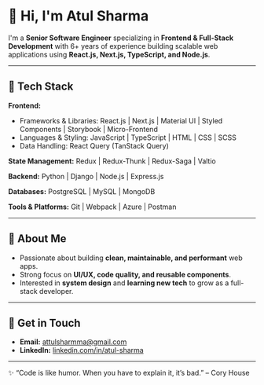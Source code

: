 # 👋 Hi, I'm Atul Sharma

I'm a **Senior Software Engineer** specializing in **Frontend & Full-Stack Development** with 6+ years of experience building scalable web applications using **React.js, Next.js, TypeScript, and Node.js**.  

---

## 🔧 Tech Stack

**Frontend:**  
- Frameworks & Libraries: React.js | Next.js | Material UI | Styled Components | Storybook | Micro-Frontend  
- Languages & Styling: JavaScript | TypeScript | HTML | CSS | SCSS  
- Data Handling: React Query (TanStack Query)  

**State Management:** Redux | Redux-Thunk | Redux-Saga | Valtio  

**Backend:** Python | Django | Node.js | Express.js  

**Databases:** PostgreSQL | MySQL | MongoDB  

**Tools & Platforms:** Git | Webpack | Azure | Postman 

---

## 🌟 About Me

- Passionate about building **clean, maintainable, and performant** web apps.  
- Strong focus on **UI/UX, code quality, and reusable components**.  
- Interested in **system design** and **learning new tech** to grow as a full-stack developer.  

---
<!-- 
## 📈 GitHub Stats

![Atul's GitHub Stats](https://github-readme-stats.vercel.app/api?username=attulsharmma&show_icons=true&theme=radical)

---
-->

## 💬 Get in Touch

- **Email:** attulsharmma@gmail.com  
- **LinkedIn:** [linkedin.com/in/atul-sharma](https://www.linkedin.com/in/attul-sharmma/)  
<!-- - **Portfolio:** [atulsharma.dev]() -->

---

✨ “Code is like humor. When you have to explain it, it’s bad.” – Cory House
